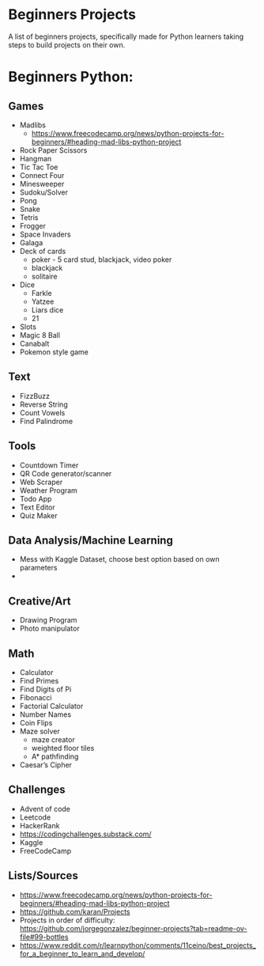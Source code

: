 # Beginners Projects
A list of beginners projects, specifically made for Python learners taking steps to build projects on their own.

# Beginners Python:

## Games

- Madlibs
    - https://www.freecodecamp.org/news/python-projects-for-beginners/#heading-mad-libs-python-project
- Rock Paper Scissors
- Hangman
- Tic Tac Toe
- Connect Four
- Minesweeper
- Sudoku/Solver
- Pong
- Snake
- Tetris
- Frogger
- Space Invaders
- Galaga
- Deck of cards
    - poker - 5 card stud, blackjack, video poker
    - blackjack
    - solitaire
- Dice
    - Farkle
    - Yatzee
    - Liars dice
    - 21
- Slots
- Magic 8 Ball
- Canabalt
- Pokemon style game

## Text

- FizzBuzz
- Reverse String
- Count Vowels
- Find Palindrome

## Tools

- Countdown Timer
- QR Code generator/scanner
- Web Scraper
- Weather Program
- Todo App
- Text Editor
- Quiz Maker

## Data Analysis/Machine Learning

- Mess with Kaggle Dataset, choose best option based on own parameters
- 

## Creative/Art

- Drawing Program
- Photo manipulator

## Math

- Calculator
- Find Primes
- Find Digits of Pi
- Fibonacci
- Factorial Calculator
- Number Names
- Coin Flips
- Maze solver
    - maze creator
    - weighted floor tiles
    - A* pathfinding
- Caesar’s Cipher

## Challenges

- Advent of code
- Leetcode
- HackerRank
- https://codingchallenges.substack.com/
- Kaggle
- FreeCodeCamp

## Lists/Sources

- https://www.freecodecamp.org/news/python-projects-for-beginners/#heading-mad-libs-python-project
- https://github.com/karan/Projects
- Projects in order of difficulty: https://github.com/jorgegonzalez/beginner-projects?tab=readme-ov-file#99-bottles
- https://www.reddit.com/r/learnpython/comments/11ceino/best_projects_for_a_beginner_to_learn_and_develop/
